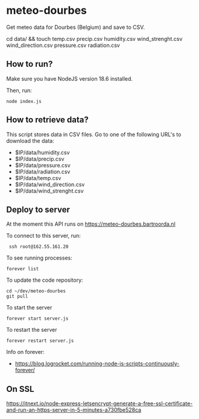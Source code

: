 # meteo-dourbes

Get meteo data for Dourbes (Belgium) and save to CSV.

cd data/ && touch temp.csv precip.csv humidity.csv wind_strenght.csv wind_direction.csv pressure.csv radiation.csv

## How to run?

Make sure you have NodeJS version 18.6 installed.

Then, run:

    node index.js

## How to retrieve data?

This script stores data in CSV files. Go to one of the following URL's to download the data:

- $IP/data/humidity.csv
- $IP/data/precip.csv
- $IP/data/pressure.csv
- $IP/data/radiation.csv
- $IP/data/temp.csv
- $IP/data/wind_direction.csv
- $IP/data/wind_strenght.csv

## Deploy to server

At the moment this API runs on https://meteo-dourbes.bartroorda.nl

To connect to this server, run:

     ssh root@162.55.161.20

To see running processes:

    forever list

To update the code repository:

    cd ~/dev/meteo-dourbes
    git pull

To start the server

    forever start server.js

To restart the server

    forever restart server.js

Info on forever: 

- https://blog.logrocket.com/running-node-js-scripts-continuously-forever/

## On SSL

https://itnext.io/node-express-letsencrypt-generate-a-free-ssl-certificate-and-run-an-https-server-in-5-minutes-a730fbe528ca
